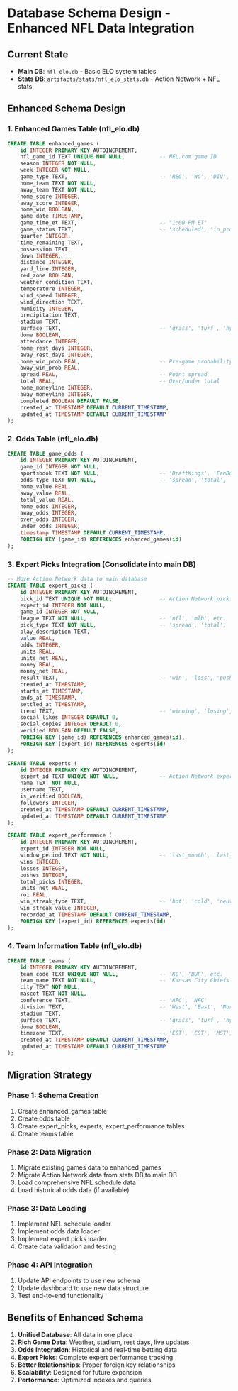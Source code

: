 # Database Schema Design - Enhanced NFL Data Integration

## Current State
- **Main DB**: `nfl_elo.db` - Basic ELO system tables
- **Stats DB**: `artifacts/stats/nfl_elo_stats.db` - Action Network + NFL stats

## Enhanced Schema Design

### 1. Enhanced Games Table (nfl_elo.db)
```sql
CREATE TABLE enhanced_games (
    id INTEGER PRIMARY KEY AUTOINCREMENT,
    nfl_game_id TEXT UNIQUE NOT NULL,           -- NFL.com game ID
    season INTEGER NOT NULL,
    week INTEGER NOT NULL,
    game_type TEXT,                             -- 'REG', 'WC', 'DIV', 'CONF', 'SB'
    home_team TEXT NOT NULL,
    away_team TEXT NOT NULL,
    home_score INTEGER,
    away_score INTEGER,
    home_win BOOLEAN,
    game_date TIMESTAMP,
    game_time_et TEXT,                          -- "1:00 PM ET"
    game_status TEXT,                           -- 'scheduled', 'in_progress', 'final'
    quarter INTEGER,
    time_remaining TEXT,
    possession TEXT,
    down INTEGER,
    distance INTEGER,
    yard_line INTEGER,
    red_zone BOOLEAN,
    weather_condition TEXT,
    temperature INTEGER,
    wind_speed INTEGER,
    wind_direction TEXT,
    humidity INTEGER,
    precipitation TEXT,
    stadium TEXT,
    surface TEXT,                               -- 'grass', 'turf', 'hybrid'
    dome BOOLEAN,
    attendance INTEGER,
    home_rest_days INTEGER,
    away_rest_days INTEGER,
    home_win_prob REAL,                         -- Pre-game probability
    away_win_prob REAL,
    spread REAL,                                -- Point spread
    total REAL,                                 -- Over/under total
    home_moneyline INTEGER,
    away_moneyline INTEGER,
    completed BOOLEAN DEFAULT FALSE,
    created_at TIMESTAMP DEFAULT CURRENT_TIMESTAMP,
    updated_at TIMESTAMP DEFAULT CURRENT_TIMESTAMP
);
```

### 2. Odds Table (nfl_elo.db)
```sql
CREATE TABLE game_odds (
    id INTEGER PRIMARY KEY AUTOINCREMENT,
    game_id INTEGER NOT NULL,
    sportsbook TEXT NOT NULL,                   -- 'DraftKings', 'FanDuel', etc.
    odds_type TEXT NOT NULL,                    -- 'spread', 'total', 'moneyline'
    home_value REAL,
    away_value REAL,
    total_value REAL,
    home_odds INTEGER,
    away_odds INTEGER,
    over_odds INTEGER,
    under_odds INTEGER,
    timestamp TIMESTAMP DEFAULT CURRENT_TIMESTAMP,
    FOREIGN KEY (game_id) REFERENCES enhanced_games(id)
);
```

### 3. Expert Picks Integration (Consolidate into main DB)
```sql
-- Move Action Network data to main database
CREATE TABLE expert_picks (
    id INTEGER PRIMARY KEY AUTOINCREMENT,
    pick_id TEXT UNIQUE NOT NULL,               -- Action Network pick ID
    expert_id INTEGER NOT NULL,
    game_id INTEGER NOT NULL,
    league TEXT NOT NULL,                       -- 'nfl', 'mlb', etc.
    pick_type TEXT NOT NULL,                    -- 'spread', 'total', 'moneyline', 'custom'
    play_description TEXT,
    value REAL,
    odds INTEGER,
    units REAL,
    units_net REAL,
    money REAL,
    money_net REAL,
    result TEXT,                                -- 'win', 'loss', 'push', 'pending'
    created_at TIMESTAMP,
    starts_at TIMESTAMP,
    ends_at TIMESTAMP,
    settled_at TIMESTAMP,
    trend TEXT,                                 -- 'winning', 'losing', 'neutral'
    social_likes INTEGER DEFAULT 0,
    social_copies INTEGER DEFAULT 0,
    verified BOOLEAN DEFAULT FALSE,
    FOREIGN KEY (game_id) REFERENCES enhanced_games(id),
    FOREIGN KEY (expert_id) REFERENCES experts(id)
);

CREATE TABLE experts (
    id INTEGER PRIMARY KEY AUTOINCREMENT,
    expert_id TEXT UNIQUE NOT NULL,             -- Action Network expert ID
    name TEXT NOT NULL,
    username TEXT,
    is_verified BOOLEAN,
    followers INTEGER,
    created_at TIMESTAMP DEFAULT CURRENT_TIMESTAMP,
    updated_at TIMESTAMP DEFAULT CURRENT_TIMESTAMP
);

CREATE TABLE expert_performance (
    id INTEGER PRIMARY KEY AUTOINCREMENT,
    expert_id INTEGER NOT NULL,
    window_period TEXT NOT NULL,                -- 'last_month', 'last_week', etc.
    wins INTEGER,
    losses INTEGER,
    pushes INTEGER,
    total_picks INTEGER,
    units_net REAL,
    roi REAL,
    win_streak_type TEXT,                       -- 'hot', 'cold', 'neutral'
    win_streak_value INTEGER,
    recorded_at TIMESTAMP DEFAULT CURRENT_TIMESTAMP,
    FOREIGN KEY (expert_id) REFERENCES experts(id)
);
```

### 4. Team Information Table (nfl_elo.db)
```sql
CREATE TABLE teams (
    id INTEGER PRIMARY KEY AUTOINCREMENT,
    team_code TEXT UNIQUE NOT NULL,             -- 'KC', 'BUF', etc.
    team_name TEXT NOT NULL,                    -- 'Kansas City Chiefs'
    city TEXT NOT NULL,
    mascot TEXT NOT NULL,
    conference TEXT,                            -- 'AFC', 'NFC'
    division TEXT,                              -- 'West', 'East', 'North', 'South'
    stadium TEXT,
    surface TEXT,                               -- 'grass', 'turf', 'hybrid'
    dome BOOLEAN,
    timezone TEXT,                              -- 'EST', 'CST', 'MST', 'PST'
    created_at TIMESTAMP DEFAULT CURRENT_TIMESTAMP,
    updated_at TIMESTAMP DEFAULT CURRENT_TIMESTAMP
);
```

## Migration Strategy

### Phase 1: Schema Creation
1. Create enhanced_games table
2. Create odds table
3. Create expert_picks, experts, expert_performance tables
4. Create teams table

### Phase 2: Data Migration
1. Migrate existing games data to enhanced_games
2. Migrate Action Network data from stats DB to main DB
3. Load comprehensive NFL schedule data
4. Load historical odds data (if available)

### Phase 3: Data Loading
1. Implement NFL schedule loader
2. Implement odds data loader
3. Implement expert picks loader
4. Create data validation and testing

### Phase 4: API Integration
1. Update API endpoints to use new schema
2. Update dashboard to use new data structure
3. Test end-to-end functionality

## Benefits of Enhanced Schema

1. **Unified Database**: All data in one place
2. **Rich Game Data**: Weather, stadium, rest days, live updates
3. **Odds Integration**: Historical and real-time betting data
4. **Expert Picks**: Complete expert performance tracking
5. **Better Relationships**: Proper foreign key relationships
6. **Scalability**: Designed for future expansion
7. **Performance**: Optimized indexes and queries
